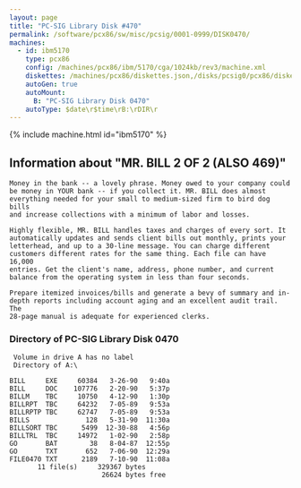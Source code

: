 ```yaml
---
layout: page
title: "PC-SIG Library Disk #470"
permalink: /software/pcx86/sw/misc/pcsig/0001-0999/DISK0470/
machines:
  - id: ibm5170
    type: pcx86
    config: /machines/pcx86/ibm/5170/cga/1024kb/rev3/machine.xml
    diskettes: /machines/pcx86/diskettes.json,/disks/pcsig0/pcx86/diskettes.json
    autoGen: true
    autoMount:
      B: "PC-SIG Library Disk 0470"
    autoType: $date\r$time\rB:\rDIR\r
---
```


{% include machine.html id="ibm5170" %}

## Information about "MR. BILL 2 OF 2 (ALSO 469)"

    Money in the bank -- a lovely phrase. Money owed to your company could
    be money in YOUR bank -- if you collect it. MR. BILL does almost
    everything needed for your small to medium-sized firm to bird dog bills
    and increase collections with a minimum of labor and losses.
    
    Highly flexible, MR. BILL handles taxes and charges of every sort. It
    automatically updates and sends client bills out monthly, prints your
    letterhead, and up to a 30-line message. You can charge different
    customers different rates for the same thing. Each file can have 16,000
    entries. Get the client's name, address, phone number, and current
    balance from the operating system in less than four seconds.
    
    Prepare itemized invoices/bills and generate a bevy of summary and in-
    depth reports including account aging and an excellent audit trail. The
    28-page manual is adequate for experienced clerks.

### Directory of PC-SIG Library Disk 0470

     Volume in drive A has no label
     Directory of A:\

    BILL     EXE     60384   3-26-90   9:40a
    BILL     DOC    107776   2-20-90   5:37p
    BILLM    TBC     10750   4-12-90   1:30p
    BILLRPT  TBC     64232   7-05-89   9:53a
    BILLRPTP TBC     62747   7-05-89   9:53a
    BILLS              128   5-31-90  11:30a
    BILLSORT TBC      5499  12-30-88   4:56p
    BILLTRL  TBC     14972   1-02-90   2:58p
    GO       BAT        38   8-04-87  12:55p
    GO       TXT       652   7-06-90  12:29a
    FILE0470 TXT      2189   7-10-90  11:08a
           11 file(s)     329367 bytes
                           26624 bytes free
